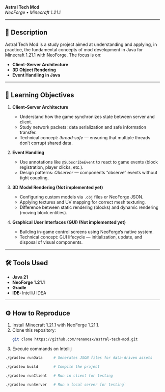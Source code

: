 **Astral Tech Mod**  
*NeoForge • Minecraft 1.21.1*  

---

## 📖 Description  
Astral Tech Mod is a study project aimed at understanding and applying, in practice, the fundamental concepts of mod development in Java for Minecraft 1.21.1 with NeoForge. The focus is on:

- **Client–Server Architecture**  
- **3D Object Rendering**  
- **Event Handling in Java**  

---

## 🚀 Learning Objectives  

1. **Client–Server Architecture**  
   - Understand how the game synchronizes state between server and client.  
   - Study network packets: data serialization and safe information transfer.  
   - Technical concept: *thread‑safe* — ensuring that multiple threads don’t corrupt shared data.

2. **Event Handling**  
   - Use annotations like `@SubscribeEvent` to react to game events (block registration, player clicks, etc.).  
   - Design patterns: *Observer* — components “observe” events without tight coupling.

3. **3D Model Rendering (Not implemented yet)**  
   - Configuring custom models via `.obj` files or NeoForge JSON.  
   - Applying textures and UV mapping for correct mesh texturing.  
   - Difference between static rendering (blocks) and dynamic rendering (moving block entities).

4. **Graphical User Interfaces (GUI) (Not implemented yet)**  
   - Building in-game control screens using NeoForge’s native system.  
   - Technical concept: GUI lifecycle — initialization, update, and disposal of visual components.

---

## 🛠 Tools Used  
- **Java 21**  
- **NeoForge 1.21.1**  
- **Gradle**
- **IDE:** IntelliJ IDEA

---

## ⚙️ How to Reproduce  
1. Install Minecraft 1.21.1 with NeoForge 1.21.1.  
2. Clone this repository:  
   ```bash
   git clone https://github.com/renanosx/astral-tech-mod.git
3. Execute commands on Intellij

```bash
./gradlew runData     # Generates JSON files for data-driven assets

./gradlew build       # Compile the project

./gradlew runClient   # Run in client for testing

./gradlew runServer   # Run a local server for testing`
